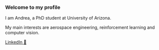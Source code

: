 ### Welcome to my profile

I am Andrea, a PhD student at University of Arizona.

My main interests are aerospace engineering, reinforcement learning and computer vision.

[LinkedIn 💼](https://www.linkedin.com/in/andrea-scorsoglio-409a72140/)




<!--
**andreascorsoglio/andreascorsoglio** is a ✨ _special_ ✨ repository because its `README.md` (this file) appears on your GitHub profile.

Here are some ideas to get you started:

- 🔭 I’m currently working on ...
- 🌱 I’m currently learning ...
- 👯 I’m looking to collaborate on ...
- 🤔 I’m looking for help with ...
- 💬 Ask me about ...
- 📫 How to reach me: ...
- 😄 Pronouns: ...
- ⚡ Fun fact: ...
-->
